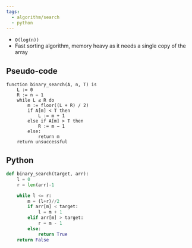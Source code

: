 ```yaml
---
tags:
  - algorithm/search
  - python
---
```


- `O(log(n))`
-  Fast sorting algorithm, memory heavy as it needs a single copy of the array
## Pseudo-code
```
function binary_search(A, n, T) is
    L := 0
    R := n − 1
    while L ≤ R do
        m := floor((L + R) / 2)
        if A[m] < T then
            L := m + 1
        else if A[m] > T then
            R := m − 1
        else:
            return m
    return unsuccessful
```

## Python
```python
def binary_search(target, arr):
    l = 0
    r = len(arr)-1

    while l <= r:
        m = (l+r)//2
        if arr[m] < target:
            l = m + 1
        elif arr[m] > target:
            r = m - 1
        else:
            return True
    return False
```
